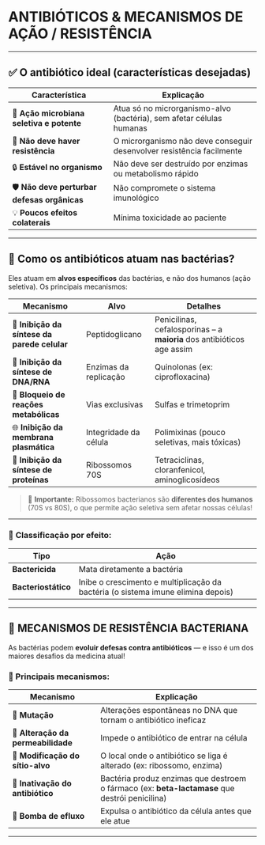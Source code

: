 # **ANTIBIÓTICOS & MECANISMOS DE AÇÃO / RESISTÊNCIA**

---

## ✅ **O antibiótico ideal** (características desejadas)

|Característica|Explicação|
|---|---|
|🎯 **Ação microbiana seletiva e potente**|Atua só no microrganismo-alvo (bactéria), sem afetar células humanas|
|🚫 **Não deve haver resistência**|O microrganismo não deve conseguir desenvolver resistência facilmente|
|🔒 **Estável no organismo**|Não deve ser destruído por enzimas ou metabolismo rápido|
|🛡️ **Não deve perturbar defesas orgânicas**|Não compromete o sistema imunológico|
|💡 **Poucos efeitos colaterais**|Mínima toxicidade ao paciente|

---

## 🧬 **Como os antibióticos atuam nas bactérias?**

Eles atuam em **alvos específicos** das bactérias, e não dos humanos (ação seletiva). Os principais mecanismos:

|Mecanismo|Alvo|Detalhes|
|---|---|---|
|🧱 **Inibição da síntese da parede celular**|Peptidoglicano|Penicilinas, cefalosporinas – a **maioria** dos antibióticos age assim|
|🧬 **Inibição da síntese de DNA/RNA**|Enzimas da replicação|Quinolonas (ex: ciprofloxacina)|
|🧪 **Bloqueio de reações metabólicas**|Vias exclusivas|Sulfas e trimetoprim|
|🌐 **Inibição da membrana plasmática**|Integridade da célula|Polimixinas (pouco seletivas, mais tóxicas)|
|🧫 **Inibição da síntese de proteínas**|Ribossomos 70S|Tetraciclinas, cloranfenicol, aminoglicosídeos|

> 🧠 **Importante:** Ribossomos bacterianos são **diferentes dos humanos** (70S vs 80S), o que permite ação seletiva sem afetar nossas células!

---

### 🧮 **Classificação por efeito:**

|Tipo|Ação|
|---|---|
|**Bactericida**|Mata diretamente a bactéria|
|**Bacteriostático**|Inibe o crescimento e multiplicação da bactéria (o sistema imune elimina depois)|

---

## 🧠 **MECANISMOS DE RESISTÊNCIA BACTERIANA**

As bactérias podem **evoluir defesas contra antibióticos** — e isso é um dos maiores desafios da medicina atual!

### 🔁 Principais mecanismos:

|Mecanismo|Explicação|
|---|---|
|🧬 **Mutação**|Alterações espontâneas no DNA que tornam o antibiótico ineficaz|
|🚪 **Alteração da permeabilidade**|Impede o antibiótico de entrar na célula|
|🔧 **Modificação do sítio-alvo**|O local onde o antibiótico se liga é alterado (ex: ribossomo, enzima)|
|🧪 **Inativação do antibiótico**|Bactéria produz enzimas que destroem o fármaco (ex: **beta-lactamase** que destrói penicilina)|
|💨 **Bomba de efluxo**|Expulsa o antibiótico da célula antes que ele atue|

---